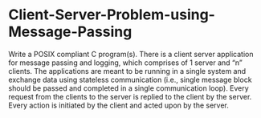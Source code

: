 # Client-Server-Problem-using-Message-Passing
Write a POSIX compliant C program(s). 
There is a client server application for message passing and logging, which comprises of 1 server and “n” clients. The applications are
meant to be running in a single system and exchange data using stateless communication (i.e., single message block should be passed and completed in a single communication loop). Every request from the clients to the server is replied to the client by the server. Every action is initiated by the client and acted upon by the server.
